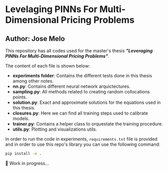 # Levelaging PINNs For Multi-Dimensional Pricing Problems

## Author: Jose Melo

This repository has all codes used for the master's thesis ***"Leveraging PINNs For Multi-Dimensional Pricing Problems"***.

The content of each file is shown below:

- **experiments folder**: Contains the different tests done in this thesis among other notes.
- **nn.py**: Contains different neural network arquictectures.
- **sampling.py**: All methods related to creating random collocations points.
- **solution.py**: Exact and approximate solutions for the equations used in this thesis.
- **closures.py**: Here we can find all training steps used to calibrate models.
- **trainer.py**: Contains a helper class to orquestate the training procedure.
- **utils.py**: Plotting and visualizations utils.

In order to run the code in experiments, ```requirements.txt``` file is provided and in order to use this repo's library you can use the following command:

```bash
pip install -e .
```

🚧 Work in progress...
